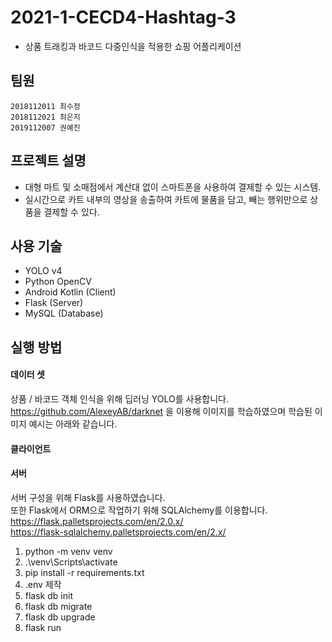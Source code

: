 # 2021-1-CECD4-Hashtag-3
* 상품 트래킹과 바코드 다중인식을 적용한 쇼핑 어플리케이션

## 팀원
```
2018112011 최수정   
2018112021 최은지   
2019112007 권예진
```

## 프로젝트 설명
* 대형 마트 및 소매점에서 계산대 없이 스마트폰을 사용하여 결제할 수 있는 시스템.   
* 실시간으로 카트 내부의 영상을 송출하여 카트에 물품을 담고, 빼는 행위만으로 상품을 결제할 수 있다.   


## 사용 기술
* YOLO v4
* Python OpenCV
* Android Kotlin (Client)
* Flask (Server)
* MySQL (Database)

             
## 실행 방법
#### 데이터 셋
상품 / 바코드 객체 인식을 위해 딥러닝 YOLO를 사용합니다.    
https://github.com/AlexeyAB/darknet 을 이용해 이미지를 학습하였으며 학습된 이미지 예시는 아래와 같습니다.

#### 클라이언트

#### 서버
서버 구성을 위해 Flask를 사용하였습니다.   
또한 Flask에서 ORM으로 작업하기 위해 SQLAlchemy를 이용합니다.     
https://flask.palletsprojects.com/en/2.0.x/     
https://flask-sqlalchemy.palletsprojects.com/en/2.x/     


1. python -m venv venv
2. .\venv\Scripts\activate
3. pip install -r requirements.txt
4. .env 제작
5. flask db init
6. flask db migrate
7. flask db upgrade
8. flask run



